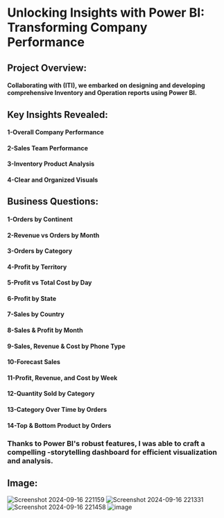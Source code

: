 # Unlocking Insights with Power BI: Transforming Company Performance
## Project Overview:
#### Collaborating with (ITI), we embarked on designing and developing comprehensive Inventory and Operation reports using Power BI.
## Key Insights Revealed:

#### 1-Overall Company Performance 
#### 2-Sales Team Performance 
#### 3-Inventory Product Analysis 
#### 4-Clear and Organized Visuals
## Business Questions:

#### 1-Orders by Continent
#### 2-Revenue vs Orders by Month
#### 3-Orders by Category
#### 4-Profit by Territory
#### 5-Profit vs Total Cost by Day
#### 6-Profit by State
#### 7-Sales by Country
#### 8-Sales & Profit by Month
#### 9-Sales, Revenue & Cost by Phone Type
#### 10-Forecast Sales
#### 11-Profit, Revenue, and Cost by Week
#### 12-Quantity Sold by Category
#### 13-Category Over Time by Orders
#### 14-Top & Bottom Product by Orders
### Thanks to Power BI's robust features, I was able to craft a compelling -storytelling dashboard for efficient visualization and analysis.
## Image:
![Screenshot 2024-09-16 221159](https://github.com/user-attachments/assets/aec62086-32ad-4d87-a132-c41cf2b47158)
![Screenshot 2024-09-16 221331](https://github.com/user-attachments/assets/040f506c-ce4a-45db-9603-77bf1a1fd14e)
![Screenshot 2024-09-16 221458](https://github.com/user-attachments/assets/8f18e047-b829-46d8-8223-da69b0db812d)
![image](https://github.com/user-attachments/assets/a04d93e3-ad69-4bff-badc-719a9e41fe4f)



